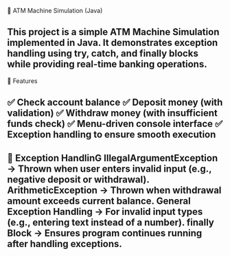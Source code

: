 🏧 ATM Machine Simulation (Java)

This project is a simple ATM Machine Simulation implemented in Java.
It demonstrates exception handling using try, catch, and finally blocks while providing real-time banking operations.
---------------------------------------------------------------------------------------------------------------------------------------------------------------------------------------------
🔹 Features

✅ Check account balance
✅ Deposit money (with validation)
✅ Withdraw money (with insufficient funds check)
✅ Menu-driven console interface
✅ Exception handling to ensure smooth execution
----------------------------------------------------------------------------------------------------------------------------------------------------------------------------------------------
🔹 Exception HandlinG
IllegalArgumentException → Thrown when user enters invalid input (e.g., negative deposit or withdrawal).
ArithmeticException → Thrown when withdrawal amount exceeds current balance.
General Exception Handling → For invalid input types (e.g., entering text instead of a number).
finally Block → Ensures program continues running after handling exceptions.
----------------------------------------------------------------------------------------------------------------------------------------------------------------------------------------------
